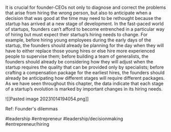 It is crucial for founder-CEOs not only to diagnose and correct the problems that arise from hiring the wrong person, but also to anticipate when a decision that was good at the time may need to be rethought because the startup has arrived at a new stage of development. In the fast-paced world of startups, founders can’t afford to become entrenched in a particular way of hiring but must expect their startup’s hiring needs to change. For example, before hiring young employees during the early days of the startup, the founders should already be planning for the day when they will have to either replace those young hires or else hire more experienced people to supervise them; before building a team of generalists, the founders should already be considering how they will adjust when the startup requires the quality that can be provided only by specialists; before crafting a compensation package for the earliest hires, the founders should already be anticipating how different stages will require different packages. As we have seen throughout this chapter, the data indicate that each stage of a startup’s evolution is marked by important changes in its hiring needs.

![[Pasted image 20231014194054.png]]

Ref: Founder's dilemmas

#leadership #entrepreneur #leadership/decisionmaking #entrepreneur/hiring
